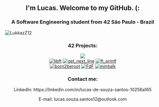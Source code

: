 <h2 align="center">I'm Lucas. Welcome to my GitHub. (:</h2>
<h3 align="center">A Software Engineering student from 42 São Paulo - Brazil</h3>

<p align="left"> <img src="https://komarev.com/ghpvc/?username=LukkazZ12&label=Profile%20views&color=0e75b6&style=flat" alt="LukkazZ12" /> </p>

<h3 align=center>42 Projects:</h3>
<p align="center">
<img src="https://game.42sp.org.br/static/assets/achievements/phase_onee.png"/>
<br />
<a href ="https://github.com/LukkazZ12/42Cursus/tree/master/000-libft"><img src="https://game.42sp.org.br/static/assets/achievements/libftm.png" alt="libft"/></a>
<a href="https://github.com/LukkazZ12/42Cursus/tree/master/001-get_next_line"><img src="https://game.42sp.org.br/static/assets/achievements/get_next_linem.png" alt="get_next_line"/></a>
<a href="https://github.com/LukkazZ12/42Cursus/tree/master/002-ft_printf"><img src="https://game.42sp.org.br/static/assets/achievements/ft_printfm.png" alt="ft_printf"/></a>
<br />
<a href="https://github.com/LukkazZ12/42Cursus/tree/master/003-born2beroot"><img src="https://game.42sp.org.br/static/assets/achievements/born2berootm.png" alt="born2beroot"/></a>
<a href="https://github.com/LukkazZ12/42Cursus/tree/master/004-FdF"><img src="https://game.42sp.org.br/static/assets/achievements/fdfm.png" alt="FdF"/></a>
<a href="https://github.com/LukkazZ12/42Cursus/tree/master/005-minitalk"><img src="https://game.42sp.org.br/static/assets/achievements/minitalkm.png" alt="minitalk"/></a>
</p>

<h3 align="center">Contact me:</h3>
<p align="center">
LinkedIn: https://linkedin.com/in/lucas-de-souza-santos-10256a165
</p>
<p align="center">
E-mail: lucas.souza.santos12@outlook.com
</p>

